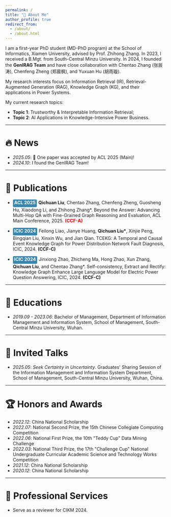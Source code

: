```yaml
---
permalink: /
title: "🚀 About Me"
author_profile: true
redirect_from: 
  - /about/
  - /about.html
---
```


I am a first-year PhD student (MD-PhD program) at the School of Informatics, Xiamen University, advised by Prof. Zhihong Zhang. In 2023, I received a B.Mgt. from South-Central Minzu University. In 2024, I founded the **GenIRAG Team** and have close collaboration with Chentao Zhang (张辰涛), Chenfeng Zheng (郑晨枫), and Yuxuan Hu (胡雨璇).

My research interests focus on Information Retrieval (IR), Retrieval-Augmented Generation (RAG), Knowledge Graph (KG), and their applications in Power Systems.

My current research topics:

+ **Topic 1**: Trustworthy & Interpretable Information Retrieval;
+ **Topic 2**: AI Applications in Knowledge-Intensive Power Business.


------


🔥 News
======
+ _2025.05_: 🎉 One paper was accepted by ACL 2025 (Main)!
+ _2024.10_: I found the GenIRAG Team!


------


📝 Publications
======
+ <p style="inline"><div style="background-color: #3a87ad; display: inline-block; padding: 2px 4px; border-radius: 3px; color: white;height: 20px; line-height: 16px; font-size: 14px; font-weight: bold; float; left; margin-right: 5px">ACL 2025</div><b>Qichuan Liu</b>, Chentao Zhang, Chenfeng Zheng, Guosheng Hu, Xiaodong Li, and Zhihong Zhang*. Beyond the Answer: Advancing Multi-Hop QA with Fine-Grained Graph Reasoning and Evaluation, ACL Main Conference, 2025. <span style="color: red; font-weight: bold">(CCF-A)</span></p>
+ <p style="inline"><div style="background-color: #3a87ad; display: inline-block; padding: 2px 4px; border-radius: 3px; color: white;height: 20px; line-height: 16px; font-size: 14px; font-weight: bold; float; left; margin-right: 5px">ICIC 2024</div>Feilong Liao, Jianye Huang, <b>Qichuan Liu*</b>, Xinjie Peng, Bingqian Liu, Xinxin Wu, and Jian Qian. TCEKG: A Temporal and Causal Event Knowledge Graph for Power Distribution Network Fault Diagnosis, ICIC, 2024. <span style="font-weight: bold">(CCF-C)</span></p>
+ <p style="inline"><div style="background-color: #3a87ad; display: inline-block; padding: 2px 4px; border-radius: 3px; color: white;height: 20px; line-height: 16px; font-size: 14px; font-weight: bold; float; left; margin-right: 5px">ICIC 2024</div>Jinxiong Zhao, Zhicheng Ma, Hong Zhao, Xun Zhang, <b>Qichuan Liu</b>, and Chentao Zhang*. ﻿Self-consistency, Extract and Rectify: Knowledge Graph Enhance Large Language Model for Electric Power Question Answering, ICIC, 2024. <span style="font-weight: bold">(CCF-C)</span></p>


------


📖 Educations
======
+ _2019.09 - 2023.06_: Bachelor of Management, Department of Information Management and Information System, School of Management, South-Central Minzu University, Wuhan.


------


💬 Invited Talks
======
+ _2025.05_: _Seek Certainty in Uncertainty_. Graduates' Sharing Session of the Information Management and Information System Department, School of Management, South-Central Minzu University, Wuhan, China.


------


🏆 Honors and Awards
======
+ _2022.12_: China National Scholarship
+ _2022.07_: National Second Prize, the 15th Chinese Collegiate Computing Competition
+ _2022.06_: National First Prize, the 10th "Teddy Cup" Data Mining Challenge
+ _2022.03_: National Third Prize, the 17th "Challenge Cup" National Undergraduate Curricular Academic Science and Technology Works Competition
+ _2021.12_: China National Scholarship
+ _2020.12_: China National Scholarship


------


🔎 Professional Services
======
+ Serve as a reviewer for CIKM 2024.

